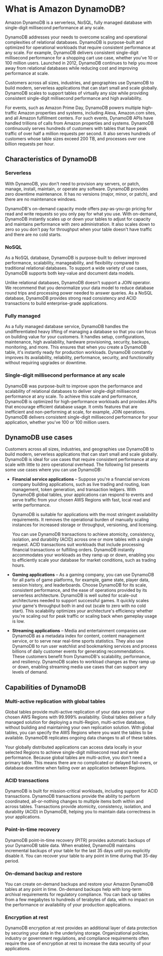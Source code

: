 # What is Amazon DynamoDB?

Amazon DynamoDB is a serverless, NoSQL, fully managed database with single-digit millisecond performance at any scale.

DynamoDB addresses your needs to overcome scaling and operational complexities of relational
databases. DynamoDB is purpose-built and optimized for operational workloads that require
consistent performance at any scale. For example, DynamoDB delivers consistent single-digit
millisecond performance for a shopping cart use case, whether you've 10 or 100 million
users. Launched in 2012, DynamoDB continues to help you move away from relational
databases while reducing cost and improving performance at scale.

Customers across all sizes, industries, and geographies use DynamoDB to build modern, serverless applications that can start small and scale globally. DynamoDB scales to support tables of virtually any size while
providing consistent single-digit millisecond performance and high availability.

For events, such as Amazon Prime Day, DynamoDB
powers multiple high-traffic Amazon properties and systems, including Alexa, Amazon.com sites, and all Amazon fulfillment
centers. For such events, DynamoDB APIs have handled trillions of calls from Amazon
properties and systems. DynamoDB continuously serves hundreds of customers with tables that
have peak traffic of over half a million requests per second. It also serves hundreds of
customers whose table sizes exceed 200 TB, and processes over one billion requests per hour.

## Characteristics of DynamoDB

### Serverless

With DynamoDB, you don't need to provision any servers, or patch, manage, install,
maintain, or operate any software. DynamoDB provides zero downtime maintenance. It has
no versions (major, minor, or patch), and there are no maintenance windows.

DynamoDB's on-demand capacity mode
offers pay-as-you-go pricing for read and write requests so you only pay for what
you use. With on-demand, DynamoDB instantly scales up or down your tables to adjust for
capacity and maintains performance with zero administration. It also scales down to
zero so you don't pay for throughput when your table doesn't have traffic and there
are no cold starts.

### NoSQL

As a NoSQL database, DynamoDB is purpose-built to deliver improved performance,
scalability, manageability, and flexibility compared to traditional relational
databases. To support a wide variety of use cases, DynamoDB supports both key-value and
document data models.

Unlike relational databases, DynamoDB doesn't support a JOIN operator. We recommend
that you denormalize your data model to reduce database round trips and processing
power needed to answer queries. As a NoSQL database, DynamoDB provides strong read consistency and ACID
transactions to build enterprise-grade applications.

### Fully managed

As a fully managed database service, DynamoDB handles the undifferentiated heavy
lifting of managing a database so that you can focus on building value for your
customers. It handles setup, configurations, maintenance, high availability,
hardware provisioning, security, backups, monitoring, and more. This ensures that
when you create a DynamoDB table, it's instantly ready for production workloads. DynamoDB
constantly improves its availability, reliability, performance, security, and
functionality without requiring upgrades or downtime.

### Single-digit millisecond performance at any scale

DynamoDB was purpose-built to improve upon the performance and scalability of
relational databases to deliver single-digit millisecond performance at any scale.
To achieve this scale and performance, DynamoDB is optimized for high-performance
workloads and provides APIs that encourage efficient database usage. It omits
features that are inefficient and non-performing at scale, for example, JOIN
operations. DynamoDB delivers consistent single-digit millisecond performance for your
application, whether you've 100 or 100 million users.

## DynamoDB use cases

Customers across all sizes, industries, and geographies use DynamoDB to build modern, serverless applications that can start small and scale globally. DynamoDB is ideal for use cases that require consistent
performance at any scale with little to zero operational overhead. The following list
presents some use cases where you can use DynamoDB:

* **Financial service applications** –
  Suppose you're a financial services company building applications, such as live
  trading and routing, loan management, token generation, and transaction ledgers.
  With DynamoDB global tables, your applications
  can respond to events and serve traffic from your chosen AWS Regions with
  fast, local read and write performance.

  DynamoDB is suitable for applications with the most stringent availability
  requirements. It removes the operational burden of manually scaling instances
  for increased storage or throughput, versioning, and licensing.

  You can use DynamoDB transactions to achieve
  atomicity, consistency, isolation, and durability (ACID) across one or more
  tables with a single request. ACID
  transactions suit workloads that include processing financial
  transactions or fulfilling orders. DynamoDB instantly accommodates your workloads
  as they ramp up or down, enabling you to efficiently scale your database for
  market conditions, such as trading hours.

* **Gaming applications** – As a gaming
  company, you can use DynamoDB for all parts of game platforms, for example, game
  state, player data, session history, and leaderboards. Choose DynamoDB for its
  scale, consistent performance, and the ease of operations provided by its
  serverless architecture. DynamoDB is well suited for scale-out architectures needed
  to support successful games. It quickly scales your game's throughput both in
  and out (scale to zero with no cold start). This scalability optimizes your
  architecture's efficiency whether you're scaling out for peak traffic or scaling
  back when gameplay usage is low.

* **Streaming applications** – Media and
  entertainment companies use DynamoDB as a metadata index for content, content
  management service, or to serve near real-time sports statistics. They also use
  DynamoDB to run user watchlist and bookmarking services and process billions of
  daily customer events for generating recommendations. These customers benefit
  from DynamoDB's scalability, performance, and resiliency. DynamoDB scales to workload
  changes as they ramp up or down, enabling streaming media use cases that can
  support any levels of demand.

## Capabilities of DynamoDB

### Multi-active replication with global tables

Global tables provide multi-active replication
of your data across your chosen AWS Regions with 99.999% availability. Global
tables deliver a fully managed solution for deploying a multi-Region, multi-active
database, without building and maintaining your own replication solution. With
global tables, you can specify the AWS Regions where you want the tables to be
available. DynamoDB replicates ongoing data changes to all of these tables.

Your globally distributed applications can access data locally in your selected
Regions to achieve single-digit millisecond read and write performance. Because
global tables are multi-active, you don't need a primary table. This means there are
no complicated or delayed fail-overs, or database downtime when failing over an
application between Regions.

### ACID transactions

DynamoDB is built for mission-critical workloads, including support for ACID transactions.
DynamoDB transactions provide the ability to perform coordinated, all-or-nothing changes to multiple items both within and across tables.
Transactions provide atomicity, consistency, isolation, and durability (ACID) in DynamoDB, helping you to maintain data correctness in your applications.

### Point-in-time recovery

DynamoDB point-in-time recovery (PITR) provides automatic backups of your DynamoDB table data.
When enabled, DynamoDB maintains incremental backups of your table for the last 35 days until you explicitly disable it.
You can recover your table to any point in time during that 35-day period.

### On-demand backup and restore

You can create on-demand backups and restore your Amazon DynamoDB tables at any point in time.
On-demand backups help with long-term archival requirements for regulatory compliance.
You can back up tables from a few megabytes to hundreds of terabytes of data, with no impact on the performance or availability of your production applications.

### Encryption at rest

DynamoDB encryption at rest provides an additional layer of data protection by securing your data in the underlying storage.
Organizational policies, industry or government regulations, and compliance requirements often require the use of encryption at rest to increase the data security of your applications.
